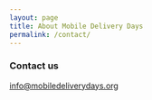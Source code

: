 ```yaml
---
layout: page
title: About Mobile Delivery Days
permalink: /contact/
---
```


### Contact us

[info@mobiledeliverydays.org](mailto:info@mobiledeliverydays.org)
